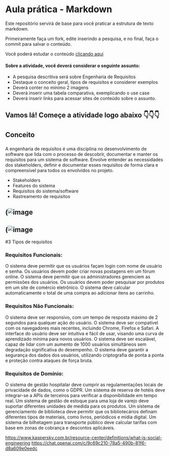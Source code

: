 # Aula prática - Markdown

Este repositório servirá de base para você praticar a estrutura de texto markdown. 

Primeiramente faça um fork, edite inserindo a pesquisa, e no final, faça o commit para salvar o conteúdo.

Você poderá estudar o conteúdo [clicando aqui](https://docs.pipz.com/central-de-ajuda/learning-center/guia-basico-de-markdown#open)

#### Sobre a atividade, você deverá considerar o seguinte assunto:

- A pesquisa descritiva será sobre Engenharia de Requisitos
- Destaque o conceito geral, tipos de requisitos e considerer exemplos
- Deverá conter no mínimo 2 imagens
- Deverá inserir uma tabela comparativa, exemplicando o use case
- Deverá inserir links para acessar sites de conteúdo sobre o assunto.


## Vamos lá! Começe a atividade logo abaixo 👇👇👇

## Conceito

### 
A engenharia de requisitos é uma disciplina no desenvolvimento de software que lida com o processo de descobrir, documentar e manter os requisitos para um sistema de software. Envolve entender as necessidades dos stakeholders, definir e documentar esses requisitos de forma clara e compreensível para todos os envolvidos no projeto.

* Stakeholders
* Features do sistema
* Requisitos do sistema/software
* Rastreamento de requisitos

## (![image](https://github.com/nicouswth/aulaMarkdown/assets/164562570/5d61a513-5fa2-4e47-9faa-5ad8411c6991)
## (![image](https://github.com/nicouswth/aulaMarkdown/assets/164562570/a1127dc9-b5a9-4ed2-9a87-cfbb5b530a21)

#3 Tipos de requisitos

### Requisitos Funcionais:
O sistema deve permitir que os usuários façam login com nome de usuário e senha.
Os usuários devem poder criar novas postagens em um fórum online.
O sistema deve permitir que os administradores gerenciem as permissões dos usuários.
Os usuários devem poder pesquisar por produtos em um site de comércio eletrônico.
O sistema deve calcular automaticamente o total de uma compra ao adicionar itens ao carrinho.

### Requisitos Não Funcionais:
O sistema deve ser responsivo, com um tempo de resposta máximo de 2 segundos para qualquer ação do usuário.
O sistema deve ser compatível com os navegadores mais recentes, incluindo Chrome, Firefox e Safari.
A interface do usuário deve ser intuitiva e fácil de usar, visando uma curva de aprendizado mínima para novos usuários.
O sistema deve ser escalável, capaz de lidar com um aumento de 1000 usuários simultâneos sem degradação significativa do desempenho.
O sistema deve garantir a segurança dos dados dos usuários, utilizando criptografia de ponta a ponta e proteção contra ataques de força bruta.

### Requisitos de Domínio:
O sistema de gestão hospitalar deve cumprir as regulamentações locais de privacidade de dados, como o GDPR.
Um sistema de reserva de hotéis deve integrar-se a APIs de terceiros para verificar a disponibilidade em tempo real.
Um sistema de gestão de estoque para uma loja de varejo deve suportar diferentes unidades de medida para os produtos.
Um sistema de gerenciamento de biblioteca deve permitir que os bibliotecários definam diferentes tipos de materiais, como livros, periódicos e mídia digital.
Um sistema de bilhetagem para transporte público deve calcular tarifas com base em zonas de cobrança e descontos aplicáveis.



https://www.kaspersky.com.br/resource-center/definitions/what-is-social-engineering
https://chat.openai.com/c/9c69c210-78a5-490b-81f6-d8a609e0eedc
